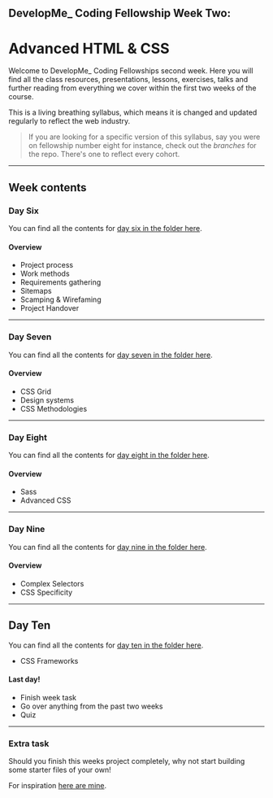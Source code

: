 ## DevelopMe_ Coding Fellowship Week Two:
# Advanced HTML & CSS

Welcome to DevelopMe_ Coding Fellowships second week. Here you will find all the class resources, presentations, lessons, exercises, talks and further reading from everything we cover within the first two weeks of the course.

This is a living breathing syllabus, which means it is changed and updated regularly to reflect the web industry.

> If you are looking for a specific version of this syllabus, say you were on fellowship number eight for instance, check out the _branches_ for the repo. There's one to reflect every cohort.

---

## Week contents

### Day Six

You can find all the contents for [day six in the folder here](day06).

#### Overview

- Project process
- Work methods
- Requirements gathering
- Sitemaps
- Scamping & Wirefaming
- Project Handover

---

### Day Seven

You can find all the contents for [day seven in the folder here](day07).

#### Overview

- CSS Grid
- Design systems
- CSS Methodologies

---

### Day Eight

You can find all the contents for [day eight in the folder here](day08).

#### Overview

- Sass
- Advanced CSS

---

### Day Nine

You can find all the contents for [day nine in the folder here](day09).

#### Overview

- Complex Selectors
- CSS Specificity

---

## Day Ten

You can find all the contents for [day ten in the folder here](day10).

- CSS Frameworks

#### Last day!

- Finish week task
- Go over anything from the past two weeks
- Quiz

---

### Extra task

Should you finish this weeks project completely, why not start building some starter files of your own!

For inspiration [here are mine](http://white-paper.herokuapp.com/).

